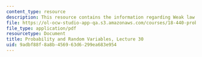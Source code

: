 ```yaml
---
content_type: resource
description: This resource contains the information regarding Weak law of large numbers.
file: https://ol-ocw-studio-app-qa.s3.amazonaws.com/courses/18-440-probability-and-random-variables-spring-2014/9adbf88f8a8b456963d6299ea683e954_MIT18_440S14_Lecture30.pdf
file_type: application/pdf
resourcetype: Document
title: Probability and Random Variables, Lecture 30
uid: 9adbf88f-8a8b-4569-63d6-299ea683e954
---
```

